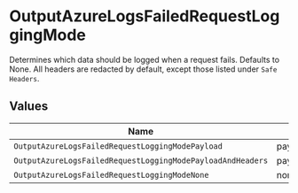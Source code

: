 # OutputAzureLogsFailedRequestLoggingMode

Determines which data should be logged when a request fails. Defaults to None.  All headers are redacted by default, except those listed under `Safe Headers`.


## Values

| Name                                                       | Value                                                      |
| ---------------------------------------------------------- | ---------------------------------------------------------- |
| `OutputAzureLogsFailedRequestLoggingModePayload`           | payload                                                    |
| `OutputAzureLogsFailedRequestLoggingModePayloadAndHeaders` | payloadAndHeaders                                          |
| `OutputAzureLogsFailedRequestLoggingModeNone`              | none                                                       |